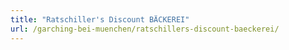 ```yaml
---
title: "Ratschiller's Discount BÄCKEREI"
url: /garching-bei-muenchen/ratschillers-discount-baeckerei/
---
```


